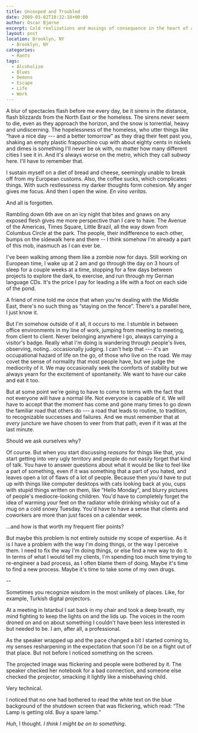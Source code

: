```yaml
---
title: Uncooped and Troubled
date: 2009-03-02T18:32:18+00:00
author: Oscar Bjørne
excerpt: Cold realizations and musings of consequence in the heart of an epic nor'easterly
layout: post
location: Brooklyn, NY
  - Brooklyn, NY
categories:
  - Rants
tags:
  - Alcoholism
  - Blues
  - Demons
  - Escape
  - Life
  - Work
---
```

A blur of spectacles flash before me every day, be it sirens in the distance, flash blizzards from the North East or the homeless. The sirens never seem to die, even as they approach the horizon, and the snow is torrential, heavy and undiscerning. The hopelessness of the homeless, who utter things like “have a nice day --- and a better tomorrow” as they drag their feet past you, shaking an empty plastic frappuchino cup with about eighty cents in nickels and dimes is something I'll never be ok with, no matter how many different cities I see it in. And it's always worse on the metro, which they call _subway_ here. I'll have to remember that.

I sustain myself on a diet of bread and cheese, seemingly unable to break off from my European customs. Also, the coffee sucks, which complicates things. With such restlessness my darker thoughts form cohesion. My anger gives me focus. And then I open the wine. _En vino veritas_.

And all is forgotten.

Rambling down 6th ave on an icy night that bites and gnaws on any exposed flesh gives me more perspective than I care to have. The Avenue of the Americas, Times Square, Little Brazil, all the way down from Columbus Circle at the park. The people, their indifference to each other, bumps on the sidewalk here and there -- I think somehow I'm already a part of this mob, inasmuch as I can ever be.

I've been walking among them like a zombie now for days. Still working on European time, I wake up at 2 am and go through the day on 3 hours of sleep for a couple weeks at a time, stopping for a few days between projects to explore the dark, to exercise, and run through my German language CDs. It's the price I pay for leading a life with a foot on each side of the pond.

A friend of mine told me once that when you're dealing with the Middle East, there's no such thing as “staying on the fence”. There's a parallel here, I just know it.

But I'm somehow outside of it all, it occurs to me. I stumble in between office environments in my line of work, jumping from meeting to meeting, from client to client. Never belonging anywhere I go, always carrying a visitor's badge. Really what I'm doing is wandering through people's lives, observing, noting...occasionally judging. I can't help that --- it's an occupational hazard of life on the go, of those who live on the road. We may covet the sense of normality that most people have, but we judge the mediocrity of it. We may occasionally seek the comforts of stability but we always yearn for the excitement of spontaneity. We want to have our cake and eat it too.

But at some point we're going to have to come to terms with the fact that not everyone will have a normal life. Not everyone is capable of it. We will have to accept that the moment has come and gone many times to go down the familiar road that others do --- a road that leads to routine, to tradition, to recognizable successes and failures. And we must remember that at _every_ juncture we have chosen to veer from that path, even if it was at the last minute.

Should we ask ourselves why?

Of course. But when you start discussing _reasons_ for things like that, you start getting into very ugly territory and people do not easily forget that kind of talk. You have to answer questions about what it would be like to feel like a part of something, even if it was something that a part of you hated, and leaves open a lot of flaws of a lot of people. Because then you'd have to put up with things like computer desktops with cats looking back at you, cups with stupid things written on them, like “Hello Monday”, and blurry pictures of people's mediocre-looking children. You'd have to completely forget the idea of warming your feet on the radiator while drinking whisky out of a mug on a cold snowy Tuesday. You'd have to have a sense that clients and coworkers are more than just faces on a calendar week.

...and how is that worth my frequent flier points?

But maybe this problem is not entirely outside my scope of expertise. As it is I have a problem with the way I'm doing things, or the way I perceive them. I need to fix the way I'm doing things, or else find a new way to do it. In terms of what I would tell my clients, I'm spending too much time trying to re-engineer a bad process, as I often blame them of doing. Maybe it's time to find a new process. Maybe it's time to take some of my own drugs.

--

Sometimes you recognize wisdom in the most unlikely of places. Like, for example, Turkish digital projectors.

At a meeting in Istanbul I sat back in my chair and took a deep breath, my mind fighting to keep the lights on and the lids up. The voices in the room droned on and on about something I couldn't have been less interested in but needed to be. I am, after all, a professional.

As the speaker wrapped up and the pace changed a bit I started coming to, my senses resharpening in the expectation that soon I'd be on a flight out of that place. But not before I noticed something on the screen.

The projected image was flickering and people were bothered by it. The speaker checked her notebook for a bad connection, and someone else checked the projector, smacking it lightly like a misbehaving child.

Very technical.

I noticed that no one had bothered to read the white text on the blue background of the shutdown screen that was flickering, which read: “The Lamp is getting old. Buy a spare lamp.”

_Huh_, I thought. _I think I might be on to something_.